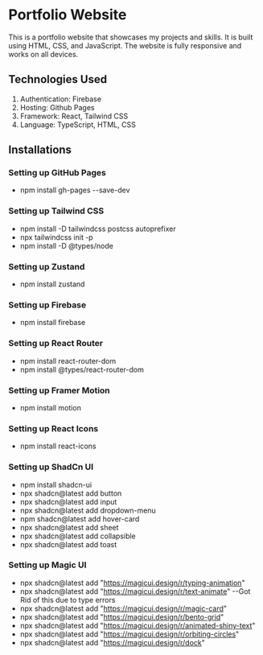 # Portfolio Website

This is a portfolio website that showcases my projects and skills. It is built using HTML, CSS, and JavaScript. The website is fully responsive and works on all devices.

## Technologies Used
1. Authentication: Firebase
2. Hosting: Github Pages
3. Framework: React, Tailwind CSS
4. Language: TypeScript, HTML, CSS

## Installations
### Setting up GitHub Pages
- npm install gh-pages --save-dev

### Setting up Tailwind CSS
- npm install -D tailwindcss postcss autoprefixer
- npx tailwindcss init -p
- npm install -D @types/node

### Setting up Zustand
- npm install zustand

### Setting up Firebase
- npm install firebase

### Setting up React Router
- npm install react-router-dom
- npm install @types/react-router-dom

### Setting up Framer Motion
- npm install motion

### Setting up React Icons
- npm install react-icons

### Setting up ShadCn UI
- npm install shadcn-ui
- npx shadcn@latest add button
- npx shadcn@latest add input 
- npx shadcn@latest add dropdown-menu
- npm shadcn@latest add hover-card
- npx shadcn@latest add sheet
- npx shadcn@latest add collapsible
- npx shadcn@latest add toast


### Setting up Magic UI
- npx shadcn@latest add "https://magicui.design/r/typing-animation"
- npx shadcn@latest add "https://magicui.design/r/text-animate" --Got Rid of this due to type errors
- npx shadcn@latest add "https://magicui.design/r/magic-card"
- npx shadcn@latest add "https://magicui.design/r/bento-grid"
- npx shadcn@latest add "https://magicui.design/r/animated-shiny-text"
- npx shadcn@latest add "https://magicui.design/r/orbiting-circles"
- npx shadcn@latest add "https://magicui.design/r/dock"

